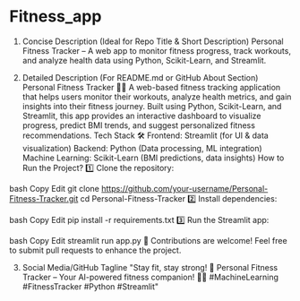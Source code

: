 # Fitness_app

1. Concise Description (Ideal for Repo Title & Short Description)
Personal Fitness Tracker – A web app to monitor fitness progress, track workouts, and analyze health data using Python, Scikit-Learn, and Streamlit.

2. Detailed Description (For README.md or GitHub About Section)
Personal Fitness Tracker 🏋️‍♂️
A web-based fitness tracking application that helps users monitor their workouts, analyze health metrics, and gain insights into their fitness journey. Built using Python, Scikit-Learn, and Streamlit, this app provides an interactive dashboard to visualize progress, predict BMI trends, and suggest personalized fitness recommendations.
Tech Stack 🛠
Frontend: Streamlit (for UI & data visualization)
Backend: Python (Data processing, ML integration)
Machine Learning: Scikit-Learn (BMI predictions, data insights)
How to Run the Project?
1️⃣ Clone the repository:

bash
Copy
Edit
git clone https://github.com/your-username/Personal-Fitness-Tracker.git
cd Personal-Fitness-Tracker
2️⃣ Install dependencies:

bash
Copy
Edit
pip install -r requirements.txt
3️⃣ Run the Streamlit app:

bash
Copy
Edit
streamlit run app.py
🎯 Contributions are welcome! Feel free to submit pull requests to enhance the project.

3. Social Media/GitHub Tagline
"Stay fit, stay strong! 💪 Personal Fitness Tracker – Your AI-powered fitness companion! 🏃‍♂️ #MachineLearning #FitnessTracker #Python #Streamlit"
